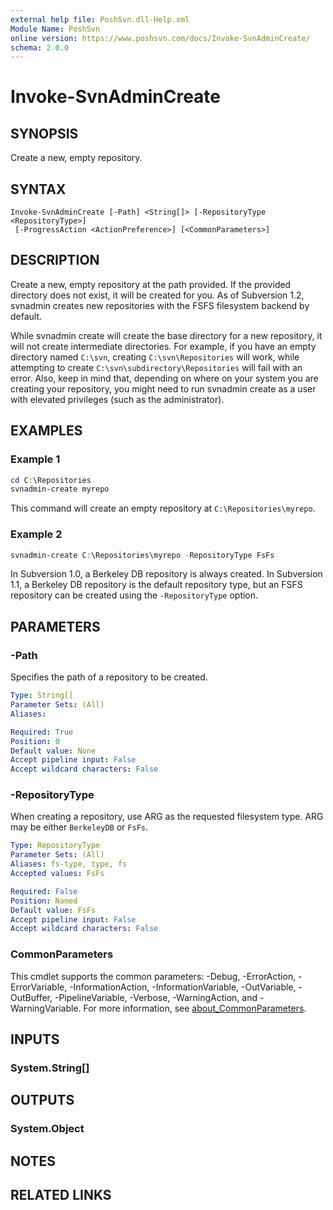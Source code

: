 ```yaml
---
external help file: PoshSvn.dll-Help.xml
Module Name: PoshSvn
online version: https://www.poshsvn.com/docs/Invoke-SvnAdminCreate/
schema: 2.0.0
---
```


# Invoke-SvnAdminCreate

## SYNOPSIS
Create a new, empty repository.

## SYNTAX

```
Invoke-SvnAdminCreate [-Path] <String[]> [-RepositoryType <RepositoryType>]
 [-ProgressAction <ActionPreference>] [<CommonParameters>]
```

## DESCRIPTION
Create a new, empty repository at the path provided. If the provided directory does not exist, it will be created for you. As of Subversion 1.2, svnadmin creates new repositories with the FSFS filesystem backend by default.

While svnadmin create will create the base directory for a new repository, it will not create intermediate directories. For example, if you have an empty directory named `C:\svn`, creating `C:\svn\Repositories` will work, while attempting to create `C:\svn\subdirectory\Repositories` will fail with an error. Also, keep in mind that, depending on where on your system you are creating your repository, you might need to run svnadmin create as a user with elevated privileges (such as the administrator).

## EXAMPLES

### Example 1
```powershell
cd C:\Repositories
svnadmin-create myrepo
```

This command will create an empty repository at `C:\Repositories\myrepo`.

### Example 2
```powershell
svnadmin-create C:\Repositories\myrepo -RepositoryType FsFs 
```

In Subversion 1.0, a Berkeley DB repository is always created. In Subversion 1.1, a Berkeley DB repository is the default repository type, but an FSFS repository can be created using the `-RepositoryType` option.

## PARAMETERS

### -Path
Specifies the path of a repository to be created.

```yaml
Type: String[]
Parameter Sets: (All)
Aliases:

Required: True
Position: 0
Default value: None
Accept pipeline input: False
Accept wildcard characters: False
```

### -RepositoryType
When creating a repository, use ARG as the requested filesystem type. ARG may be either `BerkeleyDB` or `FsFs`.

```yaml
Type: RepositoryType
Parameter Sets: (All)
Aliases: fs-type, type, fs
Accepted values: FsFs

Required: False
Position: Named
Default value: FsFs
Accept pipeline input: False
Accept wildcard characters: False
```

### CommonParameters
This cmdlet supports the common parameters: -Debug, -ErrorAction, -ErrorVariable, -InformationAction, -InformationVariable, -OutVariable, -OutBuffer, -PipelineVariable, -Verbose, -WarningAction, and -WarningVariable. For more information, see [about_CommonParameters](http://go.microsoft.com/fwlink/?LinkID=113216).

## INPUTS

### System.String[]

## OUTPUTS

### System.Object
## NOTES

## RELATED LINKS
